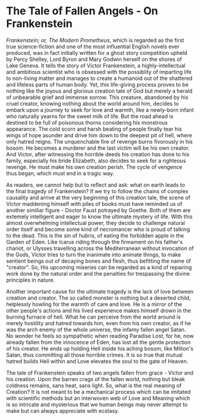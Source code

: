 # The Tale of Fallen Angels - On Frankenstein



*Frankenstein; or, The Modern Prometheus*, which is regarded as the first true science-fiction and one of the most influential English novels ever produced, was in fact initially written for a ghost story competition upheld by Percy Shelley, Lord Byron and Mary Godwin herself on the shores of Lake Geneva. It tells the story of Victor Frankenstein, a highly-intellectual and ambitious scientist who is obsessed with the possiblity of imparting life to non-living matter and manages to create a humanoid out of the shattered and lifeless parts of human body. Yet, this life-giving process proves to be nothing like the joyous and glorious creation tale of God but merely a herald of unbearable grief and immense sorrow. This creature, abandoned by his cruel creator, knowing nothing about the world around him, decides to embark upon a journey to seek for love and warmth, like a newly-born infant who naturally yearns for the sweet milk of life. But the road ahead is destined to be full of poisonous thorns considering his monstrous appearance. The cold scorn and harsh beating of people finally tear his wings of hope asunder and drive him down to the deepest pit of hell, where only hatred reigns. The unquenchable fire of revenge burns fivorously in his bosom. He becomes a murderer and the last victim will be his own creator. And Victor, after witnessing the horrible deeds his creation has done to his family, especially his bride Elizabeth, also decides to seek for a righteous revenge. He must make his own creation perish. The cycle of vengence thus began, which must end in a tragic way.

As readers, we cannot help but to reflect and ask: what on earth leads to the final tragedy of Frankenstein? If we try to follow the chains of complex causality and arrive at the very beginning of this creation tale, the scene of Victor maddening himself with piles of books must have reminded us of another similiar figure - Doctor Faust potrayed by Goethe. Both of them are extemely intelligent and eager to know the ultimate mystery of life. With this almost overwhelming intellectual power, they decide to challenge natural order itself and become some kind of necromancer who is proud of talking to the dead. This is the sin of hubris, of eating the forbidden apple in the Garden of Eden. Like Icarus riding through the firmament on his father's chariot, or Ulysses travelling across the Mediterranean without invocation of the Gods, Victor tries to turn the inanimate into animate things, to make sentient beings out of decaying bones and flesh, thus befitting the name of "creator". So, His upcoming miseries can be regarded as a kind of repairing work done by the natural order and the penalties for trespassing the divine principles in nature. 

Another important cause for the ultimate tragedy is the lack of love between creation and creator. The so called monster is nothing but a deserted child, helplessly howling for the warmth of care and love. He is a mirror of the other people's actions and his lived experience makes himself drown in the burning furnace of hell. What he can perceive from the world around is merely hostility and hatred towards him, even from his own creator, as if he was the arch enemy of the whole universe, the infamy fallen angel Satan. No wonder he feels so sympathetic when reading Paradise Lost, for he, now already fallen from the innocence of Eden, has lost all the gentle protection of his creator. He ends up holding Hell inside his aching bosom, like Milton's Satan, thus committing all those horrible crimes. It is so true that mutual hatred builds Hell within and Love elevates the soul to the gate of Heaven. 

The tale of Frankenstein speaks of two angels fallen from grace - Victor and his creation. Upon the barren crags of the fallen world, nothing but bleak coldness remains, sans heat, sans light. So, what is the real meaning of Creation? It is not  meant to be a mechanical process which can be imitated with scientific methods but an interwoven web of Love and Meaning which is so intricate and mysterious that we human beings may never attempt to make but can always appreciate with ecstasy.

